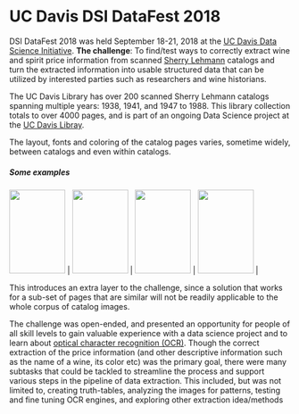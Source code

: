# UC Davis DSI DataFest 2018

DSI DataFest 2018 was held September 18-21, 2018 at the [UC Davis Data Science Initiative](http://dsi.ucdavis.edu/). 
**The challenge**: To find/test ways to correctly extract wine and spirit price information from scanned [Sherry Lehmann](https://www.sherry-lehmann.com/about-sherry-lehmann-wine-and-spirits) catalogs and turn the extracted information into usable 
structured data that can be utilized by interested parties such as researchers and wine historians. 

The UC Davis Library has over 200 scanned Sherry Lehmann catalogs spanning multiple years: 1938, 1941, and 1947 to 1988. This 
library collection totals to over 4000 pages, and is part of an ongoing Data Science project at the [UC Davis Libray](https://www.library.ucdavis.edu/).

The layout, fonts and coloring of the catalog pages varies, sometime widely, between catalogs and even within catalogs. 
##### Some examples

<img src="https://github.com/sitaber/UC-Davis-DSI-DataFest-2018/blob/main-branch-edit/images/UCD_Lehmann_0006.jpg" width="100" height="150" /> | 
<img src="https://github.com/sitaber/UC-Davis-DSI-DataFest-2018/blob/main-branch-edit/images/UCD_Lehmann_0125.jpg" width="100" height="150" /> |
<img src="https://github.com/sitaber/UC-Davis-DSI-DataFest-2018/blob/main-branch-edit/images/UCD_Lehmann_0531.jpg" width="100" height="150" /> |
<img src="https://github.com/sitaber/UC-Davis-DSI-DataFest-2018/blob/main-branch-edit/images/UCD_Lehmann_1636.jpg" width="100" height="150" /> |


This introduces an extra layer to the challenge, since a solution that works for a sub-set of pages that are similar 
will not be readily applicable to the whole corpus of catalog images.

The challenge was open-ended, and presented an opportunity for people of all skill levels to gain valuable experience with a data 
science project and to learn about [optical character recognition (OCR)](https://en.wikipedia.org/wiki/Optical_character_recognition). Though the correct extraction of the price information (and other descriptive information 
such as the name of a wine, its color etc) was the primary goal, there were many subtasks that could be tackled to streamline the 
process and support various steps in the pipeline of data extraction. This included, but was not limited to, creating truth-tables, 
analyzing the images for patterns, testing and fine tuning OCR engines, and exploring other extraction idea/methods

